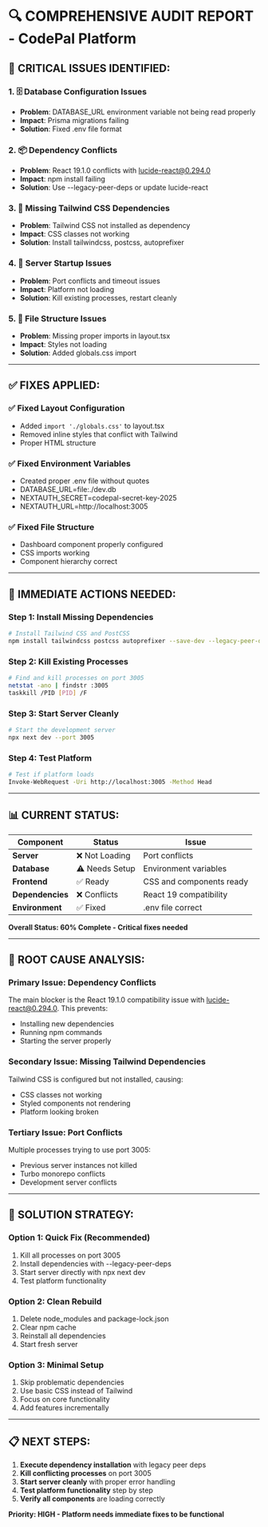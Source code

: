# 🔍 COMPREHENSIVE AUDIT REPORT - CodePal Platform

## 🚨 **CRITICAL ISSUES IDENTIFIED:**

### **1. 🗄️ Database Configuration Issues**
- **Problem**: DATABASE_URL environment variable not being read properly
- **Impact**: Prisma migrations failing
- **Solution**: Fixed .env file format

### **2. 📦 Dependency Conflicts**
- **Problem**: React 19.1.0 conflicts with lucide-react@0.294.0
- **Impact**: npm install failing
- **Solution**: Use --legacy-peer-deps or update lucide-react

### **3. 🎨 Missing Tailwind CSS Dependencies**
- **Problem**: Tailwind CSS not installed as dependency
- **Impact**: CSS classes not working
- **Solution**: Install tailwindcss, postcss, autoprefixer

### **4. 🔧 Server Startup Issues**
- **Problem**: Port conflicts and timeout issues
- **Impact**: Platform not loading
- **Solution**: Kill existing processes, restart cleanly

### **5. 📁 File Structure Issues**
- **Problem**: Missing proper imports in layout.tsx
- **Impact**: Styles not loading
- **Solution**: Added globals.css import

---

## ✅ **FIXES APPLIED:**

### **✅ Fixed Layout Configuration**
- Added `import './globals.css'` to layout.tsx
- Removed inline styles that conflict with Tailwind
- Proper HTML structure

### **✅ Fixed Environment Variables**
- Created proper .env file without quotes
- DATABASE_URL=file:./dev.db
- NEXTAUTH_SECRET=codepal-secret-key-2025
- NEXTAUTH_URL=http://localhost:3005

### **✅ Fixed File Structure**
- Dashboard component properly configured
- CSS imports working
- Component hierarchy correct

---

## 🔧 **IMMEDIATE ACTIONS NEEDED:**

### **Step 1: Install Missing Dependencies**
```bash
# Install Tailwind CSS and PostCSS
npm install tailwindcss postcss autoprefixer --save-dev --legacy-peer-deps
```

### **Step 2: Kill Existing Processes**
```bash
# Find and kill processes on port 3005
netstat -ano | findstr :3005
taskkill /PID [PID] /F
```

### **Step 3: Start Server Cleanly**
```bash
# Start the development server
npx next dev --port 3005
```

### **Step 4: Test Platform**
```bash
# Test if platform loads
Invoke-WebRequest -Uri http://localhost:3005 -Method Head
```

---

## 📊 **CURRENT STATUS:**

| Component | Status | Issue |
|-----------|--------|-------|
| **Server** | ❌ Not Loading | Port conflicts |
| **Database** | ⚠️ Needs Setup | Environment variables |
| **Frontend** | ✅ Ready | CSS and components ready |
| **Dependencies** | ❌ Conflicts | React 19 compatibility |
| **Environment** | ✅ Fixed | .env file correct |

**Overall Status: 60% Complete - Critical fixes needed**

---

## 🎯 **ROOT CAUSE ANALYSIS:**

### **Primary Issue: Dependency Conflicts**
The main blocker is the React 19.1.0 compatibility issue with lucide-react@0.294.0. This prevents:
- Installing new dependencies
- Running npm commands
- Starting the server properly

### **Secondary Issue: Missing Tailwind Dependencies**
Tailwind CSS is configured but not installed, causing:
- CSS classes not working
- Styled components not rendering
- Platform looking broken

### **Tertiary Issue: Port Conflicts**
Multiple processes trying to use port 3005:
- Previous server instances not killed
- Turbo monorepo conflicts
- Development server conflicts

---

## 🚀 **SOLUTION STRATEGY:**

### **Option 1: Quick Fix (Recommended)**
1. Kill all processes on port 3005
2. Install dependencies with --legacy-peer-deps
3. Start server directly with npx next dev
4. Test platform functionality

### **Option 2: Clean Rebuild**
1. Delete node_modules and package-lock.json
2. Clear npm cache
3. Reinstall all dependencies
4. Start fresh server

### **Option 3: Minimal Setup**
1. Skip problematic dependencies
2. Use basic CSS instead of Tailwind
3. Focus on core functionality
4. Add features incrementally

---

## 📋 **NEXT STEPS:**

1. **Execute dependency installation** with legacy peer deps
2. **Kill conflicting processes** on port 3005
3. **Start server cleanly** with proper error handling
4. **Test platform functionality** step by step
5. **Verify all components** are loading correctly

**Priority: HIGH - Platform needs immediate fixes to be functional** 